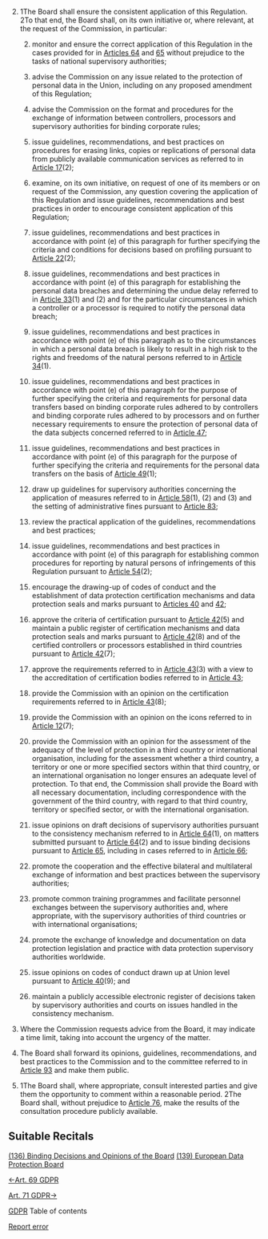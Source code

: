 


2. 1The Board shall ensure the consistent application of this Regulation. 2To that end, the Board shall, on its own initiative or, where relevant, at the request of the Commission, in particular:

	
	2. monitor and ensure the correct application of this Regulation in the cases provided for in [Articles 64](https://gdpr-info.eu/art-64-gdpr/) and [65](https://gdpr-info.eu/art-65-gdpr/) without prejudice to the tasks of national supervisory authorities;
	
	4. advise the Commission on any issue related to the protection of personal data in the Union, including on any proposed amendment of this Regulation;
	
	6. advise the Commission on the format and procedures for the exchange of information between controllers, processors and supervisory authorities for binding corporate rules;
	
	8. issue guidelines, recommendations, and best practices on procedures for erasing links, copies or replications of personal data from publicly available communication services as referred to in [Article 17](https://gdpr-info.eu/art-17-gdpr/)(2);
	
	10. examine, on its own initiative, on request of one of its members or on request of the Commission, any question covering the application of this Regulation and issue guidelines, recommendations and best practices in order to encourage consistent application of this Regulation;
	
	12. issue guidelines, recommendations and best practices in accordance with point (e) of this paragraph for further specifying the criteria and conditions for decisions based on profiling pursuant to [Article 22](https://gdpr-info.eu/art-22-gdpr/)(2);
	
	14. issue guidelines, recommendations and best practices in accordance with point (e) of this paragraph for establishing the personal data breaches and determining the undue delay referred to in [Article 33](https://gdpr-info.eu/art-33-gdpr/)(1) and (2) and for the particular circumstances in which a controller or a processor is required to notify the personal data breach;
	
	16. issue guidelines, recommendations and best practices in accordance with point (e) of this paragraph as to the circumstances in which a personal data breach is likely to result in a high risk to the rights and freedoms of the natural persons referred to in [Article 34](https://gdpr-info.eu/art-34-gdpr/)(1).
	
	18. issue guidelines, recommendations and best practices in accordance with point (e) of this paragraph for the purpose of further specifying the criteria and requirements for personal data transfers based on binding corporate rules adhered to by controllers and binding corporate rules adhered to by processors and on further necessary requirements to ensure the protection of personal data of the data subjects concerned referred to in [Article 47](https://gdpr-info.eu/art-47-gdpr/);
	
	20. issue guidelines, recommendations and best practices in accordance with point (e) of this paragraph for the purpose of further specifying the criteria and requirements for the personal data transfers on the basis of [Article 49](https://gdpr-info.eu/art-49-gdpr/)(1);
	
	22. draw up guidelines for supervisory authorities concerning the application of measures referred to in [Article 58](https://gdpr-info.eu/art-58-gdpr/)(1), (2) and (3) and the setting of administrative fines pursuant to [Article 83](https://gdpr-info.eu/art-83-gdpr/);
	
	24. review the practical application of the guidelines, recommendations and best practices;
	
	26. issue guidelines, recommendations and best practices in accordance with point (e) of this paragraph for establishing common procedures for reporting by natural persons of infringements of this Regulation pursuant to [Article 54](https://gdpr-info.eu/art-54-gdpr/)(2);
	
	28. encourage the drawing-up of codes of conduct and the establishment of data protection certification mechanisms and data protection seals and marks pursuant to [Articles 40](https://gdpr-info.eu/art-40-gdpr/) and [42](https://gdpr-info.eu/art-42-gdpr/);
	
	30. approve the criteria of certification pursuant to [Article 42](https://gdpr-info.eu/art-42-gdpr/)(5) and maintain a public register of certification mechanisms and data protection seals and marks pursuant to [Article 42](https://gdpr-info.eu/art-42-gdpr/)(8) and of the certified controllers or processors established in third countries pursuant to [Article 42](https://gdpr-info.eu/art-42-gdpr/)(7);
	
	32. approve the requirements referred to in [Article 43](https://gdpr-info.eu/art-43-gdpr/)(3) with a view to the accreditation of certification bodies referred to in [Article 43](https://gdpr-info.eu/art-43-gdpr/);
	
	34. provide the Commission with an opinion on the certification requirements referred to in [Article 43](https://gdpr-info.eu/art-43-gdpr/)(8);
	
	36. provide the Commission with an opinion on the icons referred to in [Article 12](https://gdpr-info.eu/art-12-gdpr/)(7);
	
	38. provide the Commission with an opinion for the assessment of the adequacy of the level of protection in a third country or international organisation, including for the assessment whether a third country, a territory or one or more specified sectors within that third country, or an international organisation no longer ensures an adequate level of protection. To that end, the Commission shall provide the Board with all necessary documentation, including correspondence with the government of the third country, with regard to that third country, territory or specified sector, or with the international organisation.
	
	40. issue opinions on draft decisions of supervisory authorities pursuant to the consistency mechanism referred to in [Article 64](https://gdpr-info.eu/art-64-gdpr/)(1), on matters submitted pursuant to [Article 64](https://gdpr-info.eu/art-64-gdpr/)(2) and to issue binding decisions pursuant to [Article 65](https://gdpr-info.eu/art-65-gdpr/), including in cases referred to in [Article 66](https://gdpr-info.eu/art-66-gdpr/);
	
	42. promote the cooperation and the effective bilateral and multilateral exchange of information and best practices between the supervisory authorities;
	
	44. promote common training programmes and facilitate personnel exchanges between the supervisory authorities and, where appropriate, with the supervisory authorities of third countries or with international organisations;
	
	46. promote the exchange of knowledge and documentation on data protection legislation and practice with data protection supervisory authorities worldwide.
	
	48. issue opinions on codes of conduct drawn up at Union level pursuant to [Article 40](https://gdpr-info.eu/art-40-gdpr/)(9); and
	
	50. maintain a publicly accessible electronic register of decisions taken by supervisory authorities and courts on issues handled in the consistency mechanism.


4. Where the Commission requests advice from the Board, it may indicate a time limit, taking into account the urgency of the matter.

6. The Board shall forward its opinions, guidelines, recommendations, and best practices to the Commission and to the committee referred to in [Article 93](https://gdpr-info.eu/art-93-gdpr/) and make them public.

8. 1The Board shall, where appropriate, consult interested parties and give them the opportunity to comment within a reasonable period. 2The Board shall, without prejudice to [Article 76](https://gdpr-info.eu/art-76-gdpr/), make the results of the consultation procedure publicly available.




## Suitable Recitals



[(136) Binding Decisions and Opinions of the Board](https://gdpr-info.eu/recitals/no-136/)
[(139) European Data Protection Board](https://gdpr-info.eu/recitals/no-139/)




[←Art. 69 GDPR](https://gdpr-info.eu/art-69-gdpr/ "Art. 69 GDPR - Independence")


[Art. 71 GDPR→](https://gdpr-info.eu/art-71-gdpr/ "Art. 71 GDPR - Reports")



[GDPR](https://gdpr-info.eu)
Table of contents


[Report error](https://gdpr-info.eu/gf/?TB_iframe=true&height=306 "Your message")

